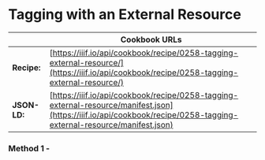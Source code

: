 # Tagging with an External Resource
|              | **Cookbook URLs** |
|--------------|-------------------|
| **Recipe:**  | [https://iiif.io/api/cookbook/recipe/0258-tagging-external-resource/](https://iiif.io/api/cookbook/recipe/0258-tagging-external-resource/) |
| **JSON-LD:** | [https://iiif.io/api/cookbook/recipe/0258-tagging-external-resource/manifest.json](https://iiif.io/api/cookbook/recipe/0258-tagging-external-resource/manifest.json) |

### Method 1 - 
